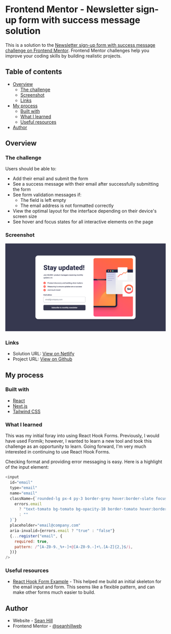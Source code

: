 # Frontend Mentor - Newsletter sign-up form with success message solution

This is a solution to the [Newsletter sign-up form with success message challenge on Frontend Mentor](https://www.frontendmentor.io/challenges/newsletter-signup-form-with-success-message-3FC1AZbNrv). Frontend Mentor challenges help you improve your coding skills by building realistic projects. 

## Table of contents

- [Overview](#overview)
  - [The challenge](#the-challenge)
  - [Screenshot](#screenshot)
  - [Links](#links)
- [My process](#my-process)
  - [Built with](#built-with)
  - [What I learned](#what-i-learned)
  - [Useful resources](#useful-resources)
- [Author](#author)

## Overview

### The challenge

Users should be able to:

- Add their email and submit the form
- See a success message with their email after successfully submitting the form
- See form validation messages if:
  - The field is left empty
  - The email address is not formatted correctly
- View the optimal layout for the interface depending on their device's screen size
- See hover and focus states for all interactive elements on the page

### Screenshot

![](./screenshot.png)

### Links

- Solution URL: [View on Netlify](https://fem-newsletter-signup-seanhillweb.netlify.app/)
- Project URL: [View on Github](https://github.com/seanhillweb/frontend-mentor-newsletter-sign-up-form)

## My process

### Built with

- [React](https://reactjs.org/)
- [Next.js](https://nextjs.org/)
- [Tailwind CSS](https://tailwindcss.com/)

### What I learned

This was my initial foray into using React Hook Forms. Previously, I would have used Formik; however, I wanted to learn a new tool and took this challenge as an opportunity to learn. Going forward, I'm very much interested in continuing to use React Hook Forms.

Checking format and providing error messaging is easy. Here is a highlight of the input element:

```js
<input
  id="email"
  type="email"
  name="email"
  className={`rounded-lg px-4 py-3 border-grey hover:border-slate focus:border-slate focus:ring-transparent hover:cursor-pointer ${
    errors.email
      ? "text-tomato bg-tomato bg-opacity-10 border-tomato hover:border-tomato focus:border-tomato"
      : ""
  }`}
  placeholder="email@company.com"
  aria-invalid={errors.email ? "true" : "false"}
  {...register("email", {
    required: true,
    pattern: /^[A-Z0-9._%+-]+@[A-Z0-9.-]+\.[A-Z]{2,}$/i,
  })}
/>
```

### Useful resources

- [React Hook Form Example](https://www.freecodecamp.org/news/how-to-build-forms-in-react/) - This helped me build an initial skeleton for the email input and form. This seems like a flexible pattern, and can make other forms much easier to build.

## Author

- Website - [Sean Hill](https://www.seanhillweb.com)
- Frontend Mentor - [@seanhillweb](https://www.frontendmentor.io/profile/seanhillweb)
